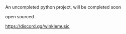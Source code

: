 An uncompleted python project, will be completed soon 

open sourced 


https://discord.gg/winklemusic

[](https://media.discordapp.net/attachments/1136966668715831386/1267797534382887004/image.png?ex=66aa17f6&is=66a8c676&hm=024b67945b958e0f2f1b015a22b61915ec2ba6b7b4f94bc2b37c3fb0d266ef8b&=&format=webp&quality=lossless&width=1211&height=483)

